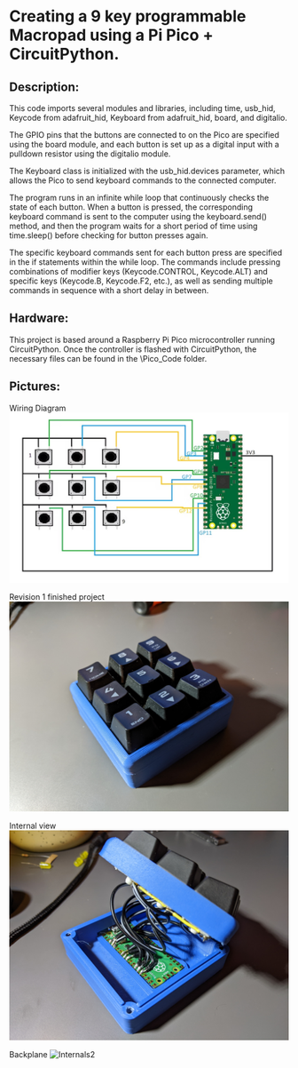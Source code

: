 # Creating a 9 key programmable Macropad using a Pi Pico + CircuitPython. 

## Description: 

This code imports several modules and libraries, including time, usb_hid, Keycode from adafruit_hid, Keyboard from adafruit_hid, board, and digitalio.

The GPIO pins that the buttons are connected to on the Pico are specified using the board module, and each button is set up as a digital input with a pulldown resistor using the digitalio module.

The Keyboard class is initialized with the usb_hid.devices parameter, which allows the Pico to send keyboard commands to the connected computer.

The program runs in an infinite while loop that continuously checks the state of each button. When a button is pressed, the corresponding keyboard command is sent to the computer using the keyboard.send() method, and then the program waits for a short period of time using time.sleep() before checking for button presses again.

The specific keyboard commands sent for each button press are specified in the if statements within the while loop. The commands include pressing combinations of modifier keys (Keycode.CONTROL, Keycode.ALT) and specific keys (Keycode.B, Keycode.F2, etc.), as well as sending multiple commands in sequence with a short delay in between.

## Hardware:

This project is based around a Raspberry Pi Pico microcontroller running CircuitPython.
Once the controller is flashed with CircuitPython, the necessary files can be found in the \Pico_Code folder. 

## Pictures: 

Wiring Diagram
![Wiring Diagram](/Photos/wiring.jpg)

Revision 1 finished project
![Rev1](/Photos/pic1.jpg)

Internal view
![Internals1](/Photos/pic2.jpg)

Backplane 
![Internals2](/Photos/pic3.jpg)

